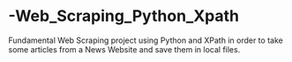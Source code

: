 # -Web_Scraping_Python_Xpath
Fundamental Web Scraping project using Python and XPath in order to take some articles from a News Website and save them in local files. 
